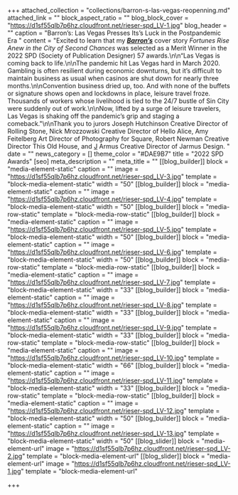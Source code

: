 +++
attached_collection = "collections/barron-s-las-vegas-reopenning.md"
attached_link = ""
block_aspect_ratio = ""
blog_block_cover = "https://d1sf55qlb7p6hz.cloudfront.net/rieser-spd_LV-1.jpg"
blog_header = ""
caption = "Barron’s: Las Vegas Presses Its’s Luck in the Postpandemic Era "
content = "Excited to learn that my [**_Barron’s_**](https://jesserieser.com/collections/barrons-lasvegas) cover story _Fortunes Rise Anew in the City of Second Chances_⁠ was selected as a Merit Winner in the 2022 SPD (Society of Publication Designer) 57 awards.\n\n“Las Vegas is coming back to life.\n\nThe pandemic hit Las Vegas hard in March 2020. Gambling is often resilient during economic downturns, but it’s difficult to maintain business as usual when casinos are shut down for nearly three months.\n\nConvention business dried up, too. And with none of the buffets or signature shows open and lockdowns in place, leisure travel froze. Thousands of workers whose livelihood is tied to the 24/7 bustle of Sin City were suddenly out of work.\n\nNow, lifted by a surge of leisure travelers, Las Vegas is shaking off the pandemic’s grip and staging a comeback.⁠⁠\"\n\nThank you to jurors Joseph Hutchinson Creative Director of Rolling Stone, Nick Mrozzowski Creative Director of Hello Alice, Amy Feitelberg Art Director of Photography for Square, Robert Newman Creative Director This Old House, and [J](https://www.instagram.com/jarmus3/) Armus Creative Director of Jarmus Design. ⁠"
date = ""
news_category = []
theme_color = "#DAE9B7"
title = "2022 SPD Awards"
[seo]
meta_description = ""
meta_title = ""
[[blog_builder]]
block = "media-element-static"
caption = ""
image = "https://d1sf55qlb7p6hz.cloudfront.net/rieser-spd_LV-3.jpg"
template = "block-media-element-static"
width = "50"
[[blog_builder]]
block = "media-element-static"
caption = ""
image = "https://d1sf55qlb7p6hz.cloudfront.net/rieser-spd_LV-4.jpg"
template = "block-media-element-static"
width = "50"
[[blog_builder]]
block = "media-row-static"
template = "block-media-row-static"
[[blog_builder]]
block = "media-element-static"
caption = ""
image = "https://d1sf55qlb7p6hz.cloudfront.net/rieser-spd_LV-5.jpg"
template = "block-media-element-static"
width = "50"
[[blog_builder]]
block = "media-element-static"
caption = ""
image = "https://d1sf55qlb7p6hz.cloudfront.net/rieser-spd_LV-6.jpg"
template = "block-media-element-static"
width = "50"
[[blog_builder]]
block = "media-row-static"
template = "block-media-row-static"
[[blog_builder]]
block = "media-element-static"
caption = ""
image = "https://d1sf55qlb7p6hz.cloudfront.net/rieser-spd_LV-7.jpg"
template = "block-media-element-static"
width = "33"
[[blog_builder]]
block = "media-element-static"
caption = ""
image = "https://d1sf55qlb7p6hz.cloudfront.net/rieser-spd_LV-8.jpg"
template = "block-media-element-static"
width = "33"
[[blog_builder]]
block = "media-element-static"
caption = ""
image = "https://d1sf55qlb7p6hz.cloudfront.net/rieser-spd_LV-9.jpg"
template = "block-media-element-static"
width = "33"
[[blog_builder]]
block = "media-row-static"
template = "block-media-row-static"
[[blog_builder]]
block = "media-element-static"
caption = ""
image = "https://d1sf55qlb7p6hz.cloudfront.net/rieser-spd_LV-10.jpg"
template = "block-media-element-static"
width = "66"
[[blog_builder]]
block = "media-element-static"
caption = ""
image = "https://d1sf55qlb7p6hz.cloudfront.net/rieser-spd_LV-11.jpg"
template = "block-media-element-static"
width = "33"
[[blog_builder]]
block = "media-row-static"
template = "block-media-row-static"
[[blog_builder]]
block = "media-element-static"
caption = ""
image = "https://d1sf55qlb7p6hz.cloudfront.net/rieser-spd_LV-12.jpg"
template = "block-media-element-static"
width = "50"
[[blog_builder]]
block = "media-element-static"
caption = ""
image = "https://d1sf55qlb7p6hz.cloudfront.net/rieser-spd_LV-13.jpg"
template = "block-media-element-static"
width = "50"
[[blog_slider]]
block = "media-element-url"
image = "https://d1sf55qlb7p6hz.cloudfront.net/rieser-spd_LV-2.jpg"
template = "block-media-element-url"
[[blog_slider]]
block = "media-element-url"
image = "https://d1sf55qlb7p6hz.cloudfront.net/rieser-spd_LV-1.jpg"
template = "block-media-element-url"

+++
